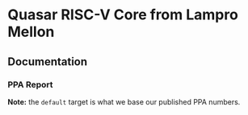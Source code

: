 # Quasar RISC-V Core from Lampro Mellon
## Documentation

### PPA Report
**Note:** the `default` target is what we base our published PPA numbers.

<figure class="table op-uc-figure_align-center op-uc-figure" style="width:0px;"><table class="op-uc-table" style="border-bottom:none;border-left:none;border-right:none;border-top:none;"><tbody><tr class="op-uc-table--row"><td class="op-uc-table--cell" style="padding:2px 3px;vertical-align:bottom;"><strong>SweRV-EL2</strong></td><td class="op-uc-table--cell" style="padding:2px 3px;vertical-align:bottom;"><strong>Combinational Cells</strong></td><td class="op-uc-table--cell" style="padding:2px 3px;vertical-align:bottom;"><strong>Sequential Cells</strong></td><td class="op-uc-table--cell" style="padding:2px 3px;vertical-align:bottom;"><strong>Slack (ns)</strong></td><td class="op-uc-table--cell" style="padding:2px 3px;vertical-align:bottom;"><strong>Total Area</strong></td></tr><tr class="op-uc-table--row"><td class="op-uc-table--cell" style="padding:2px 3px;vertical-align:bottom;">IFU</td><td class="op-uc-table--cell" style="padding:2px 3px;text-align:right;vertical-align:bottom;">67123</td><td class="op-uc-table--cell" style="padding:2px 3px;text-align:right;vertical-align:bottom;">14688</td><td class="op-uc-table--cell" style="padding:2px 3px;text-align:right;vertical-align:bottom;">44.58</td><td class="op-uc-table--cell" style="padding:2px 3px;text-align:right;vertical-align:bottom;">41113872</td></tr><tr class="op-uc-table--row"><td class="op-uc-table--cell" style="padding:2px 3px;vertical-align:bottom;">Decode</td><td class="op-uc-table--cell" style="padding:2px 3px;text-align:right;vertical-align:bottom;">17511</td><td class="op-uc-table--cell" style="padding:2px 3px;text-align:right;vertical-align:bottom;">2936</td><td class="op-uc-table--cell" style="padding:2px 3px;text-align:right;vertical-align:bottom;">22.54</td><td class="op-uc-table--cell" style="padding:2px 3px;text-align:right;vertical-align:bottom;">8998515</td></tr><tr class="op-uc-table--row"><td class="op-uc-table--cell" style="padding:2px 3px;vertical-align:bottom;">EXU</td><td class="op-uc-table--cell" style="padding:2px 3px;text-align:right;vertical-align:bottom;">9248</td><td class="op-uc-table--cell" style="padding:2px 3px;text-align:right;vertical-align:bottom;">495</td><td class="op-uc-table--cell" style="padding:2px 3px;text-align:right;vertical-align:bottom;">46.89</td><td class="op-uc-table--cell" style="padding:2px 3px;text-align:right;vertical-align:bottom;">3851172</td></tr><tr class="op-uc-table--row"><td class="op-uc-table--cell" style="padding:2px 3px;vertical-align:bottom;">LSU</td><td class="op-uc-table--cell" style="padding:2px 3px;text-align:right;vertical-align:bottom;">14439</td><td class="op-uc-table--cell" style="padding:2px 3px;text-align:right;vertical-align:bottom;">1346</td><td class="op-uc-table--cell" style="padding:2px 3px;text-align:right;vertical-align:bottom;">30.26</td><td class="op-uc-table--cell" style="padding:2px 3px;text-align:right;vertical-align:bottom;">5652558</td></tr><tr class="op-uc-table--row"><td class="op-uc-table--cell" style="padding:2px 3px;vertical-align:bottom;"><strong>Quasar</strong></td><td class="op-uc-table--cell" style="padding:2px 3px;vertical-align:bottom;"><strong>Combinational Cells</strong></td><td class="op-uc-table--cell" style="padding:2px 3px;vertical-align:bottom;"><strong>Sequential Cells</strong></td><td class="op-uc-table--cell" style="padding:2px 3px;vertical-align:bottom;"><strong>Slack (ns)</strong></td><td class="op-uc-table--cell" style="padding:2px 3px;vertical-align:bottom;"><strong>Total Area</strong></td></tr><tr class="op-uc-table--row"><td class="op-uc-table--cell" style="padding:2px 3px;vertical-align:bottom;">IFU</td><td class="op-uc-table--cell" style="padding:2px 3px;text-align:right;vertical-align:bottom;">66116</td><td class="op-uc-table--cell" style="padding:2px 3px;text-align:right;vertical-align:bottom;">14686</td><td class="op-uc-table--cell" style="padding:2px 3px;text-align:right;vertical-align:bottom;">29.63</td><td class="op-uc-table--cell" style="padding:2px 3px;text-align:right;vertical-align:bottom;">40654143</td></tr><tr class="op-uc-table--row"><td class="op-uc-table--cell" style="padding:2px 3px;vertical-align:bottom;">Decode</td><td class="op-uc-table--cell" style="padding:2px 3px;text-align:right;vertical-align:bottom;">17406</td><td class="op-uc-table--cell" style="padding:2px 3px;text-align:right;vertical-align:bottom;">2934</td><td class="op-uc-table--cell" style="padding:2px 3px;text-align:right;vertical-align:bottom;">24.24</td><td class="op-uc-table--cell" style="padding:2px 3px;text-align:right;vertical-align:bottom;">8996841</td></tr><tr class="op-uc-table--row"><td class="op-uc-table--cell" style="padding:2px 3px;vertical-align:bottom;">EXU</td><td class="op-uc-table--cell" style="padding:2px 3px;text-align:right;vertical-align:bottom;">9944</td><td class="op-uc-table--cell" style="padding:2px 3px;text-align:right;vertical-align:bottom;">495</td><td class="op-uc-table--cell" style="padding:2px 3px;text-align:right;vertical-align:bottom;">48.87</td><td class="op-uc-table--cell" style="padding:2px 3px;text-align:right;vertical-align:bottom;">3879864</td></tr><tr class="op-uc-table--row"><td class="op-uc-table--cell" style="padding:2px 3px;vertical-align:bottom;">LSU</td><td class="op-uc-table--cell" style="padding:2px 3px;text-align:right;vertical-align:bottom;">14750</td><td class="op-uc-table--cell" style="padding:2px 3px;text-align:right;vertical-align:bottom;">1345</td><td class="op-uc-table--cell" style="padding:2px 3px;text-align:right;vertical-align:bottom;">32.99</td><td class="op-uc-table--cell" style="padding:2px 3px;text-align:right;vertical-align:bottom;">5758686</td></tr><tr class="op-uc-table--row"><td class="op-uc-table--cell" style="padding:2px 3px;vertical-align:bottom;"><strong>Core-Comparison</strong></td><td class="op-uc-table--cell" style="padding:2px 3px;vertical-align:bottom;"><strong>Combinational Cells</strong></td><td class="op-uc-table--cell" style="padding:2px 3px;vertical-align:bottom;"><strong>Sequential Cells</strong></td><td class="op-uc-table--cell" style="padding:2px 3px;vertical-align:bottom;"><strong>Slack (ns)</strong></td><td class="op-uc-table--cell" style="padding:2px 3px;vertical-align:bottom;"><strong>Total Area</strong></td></tr><tr class="op-uc-table--row"><td class="op-uc-table--cell" style="padding:2px 3px;vertical-align:bottom;">SweRV</td><td class="op-uc-table--cell" style="padding:2px 3px;text-align:right;vertical-align:bottom;">116956</td><td class="op-uc-table--cell" style="padding:2px 3px;text-align:right;vertical-align:bottom;">20849</td><td class="op-uc-table--cell" style="padding:2px 3px;text-align:right;vertical-align:bottom;">59.66</td><td class="op-uc-table--cell" style="padding:2px 3px;text-align:right;vertical-align:bottom;">63946233</td></tr><tr class="op-uc-table--row"><td class="op-uc-table--cell" style="padding:2px 3px;vertical-align:bottom;">Quasar</td><td class="op-uc-table--cell" style="padding:2px 3px;text-align:right;vertical-align:bottom;">116904</td><td class="op-uc-table--cell" style="padding:2px 3px;text-align:right;vertical-align:bottom;">20844</td><td class="op-uc-table--cell" style="padding:2px 3px;text-align:right;vertical-align:bottom;">59.75</td><td class="op-uc-table--cell" style="padding:2px 3px;text-align:right;vertical-align:bottom;">63662238</td></tr></tbody></table></figure>
